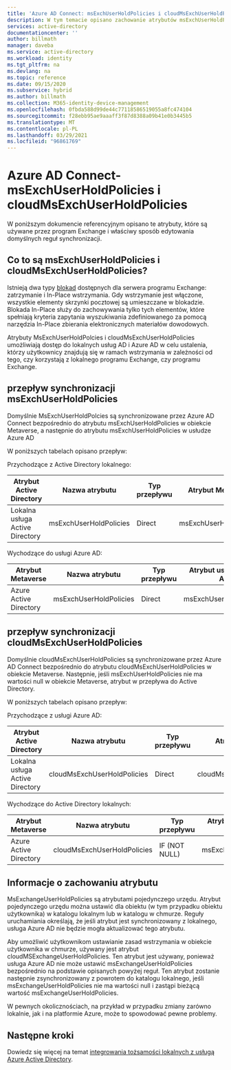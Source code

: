 ```yaml
---
title: 'Azure AD Connect: msExchUserHoldPolicies i cloudMsExchUserHoldPolicies | Microsoft Docs'
description: W tym temacie opisano zachowanie atrybutów msExchUserHoldPolicies i cloudMsExchUserHoldPolicies
services: active-directory
documentationcenter: ''
author: billmath
manager: daveba
ms.service: active-directory
ms.workload: identity
ms.tgt_pltfrm: na
ms.devlang: na
ms.topic: reference
ms.date: 09/15/2020
ms.subservice: hybrid
ms.author: billmath
ms.collection: M365-identity-device-management
ms.openlocfilehash: 0fbda588d99de44c77118586519055a8fc474104
ms.sourcegitcommit: f28ebb95ae9aaaff3f87d8388a09b41e0b3445b5
ms.translationtype: MT
ms.contentlocale: pl-PL
ms.lasthandoff: 03/29/2021
ms.locfileid: "96861769"
---
```

# <a name="azure-ad-connect---msexchuserholdpolicies-and-cloudmsexchuserholdpolicies"></a>Azure AD Connect-msExchUserHoldPolicies i cloudMsExchUserHoldPolicies
W poniższym dokumencie referencyjnym opisano te atrybuty, które są używane przez program Exchange i właściwy sposób edytowania domyślnych reguł synchronizacji.

## <a name="what-are-msexchuserholdpolicies-and-cloudmsexchuserholdpolicies"></a>Co to są msExchUserHoldPolicies i cloudMsExchUserHoldPolicies?
Istnieją dwa typy [blokad](/Exchange/policy-and-compliance/holds/holds) dostępnych dla serwera programu Exchange: zatrzymanie i In-Place wstrzymania. Gdy wstrzymanie jest włączone, wszystkie elementy skrzynki pocztowej są umieszczane w blokadzie.  Blokada In-Place służy do zachowywania tylko tych elementów, które spełniają kryteria zapytania wyszukiwania zdefiniowanego za pomocą narzędzia In-Place zbierania elektronicznych materiałów dowodowych.

Atrybuty MsExchUserHoldPolcies i cloudMsExchUserHoldPolicies umożliwiają dostęp do lokalnych usług AD i Azure AD w celu ustalenia, którzy użytkownicy znajdują się w ramach wstrzymania w zależności od tego, czy korzystają z lokalnego programu Exchange, czy programu Exchange.

## <a name="msexchuserholdpolicies-synchronization-flow"></a>przepływ synchronizacji msExchUserHoldPolicies
Domyślnie MsExchUserHoldPolcies są synchronizowane przez Azure AD Connect bezpośrednio do atrybutu msExchUserHoldPolicies w obiekcie Metaverse, a następnie do atrybutu msExchUserHoldPolicies w usłudze Azure AD

W poniższych tabelach opisano przepływ:

Przychodzące z Active Directory lokalnego:

|Atrybut Active Directory|Nazwa atrybutu|Typ przepływu|Atrybut Metaverse|Reguła synchronizacji|
|-----|-----|-----|-----|-----|
|Lokalna usługa Active Directory|msExchUserHoldPolicies|Direct|msExchUserHoldPolicies|W programie z usługi AD-User Exchange|

Wychodzące do usługi Azure AD:

|Atrybut Metaverse|Nazwa atrybutu|Typ przepływu|Atrybut usługi Azure AD|Reguła synchronizacji|
|-----|-----|-----|-----|-----|
|Azure Active Directory|msExchUserHoldPolicies|Direct|msExchUserHoldPolicies|Do usługi AAD — UserExchangeOnline|

## <a name="cloudmsexchuserholdpolicies-synchronization-flow"></a>przepływ synchronizacji cloudMsExchUserHoldPolicies
Domyślnie cloudMsExchUserHoldPolicies są synchronizowane przez Azure AD Connect bezpośrednio do atrybutu cloudMsExchUserHoldPolicies w obiekcie Metaverse. Następnie, jeśli msExchUserHoldPolicies nie ma wartości null w obiekcie Metaverse, atrybut w przepływa do Active Directory.

W poniższych tabelach opisano przepływ:

Przychodzące z usługi Azure AD:

|Atrybut Active Directory|Nazwa atrybutu|Typ przepływu|Atrybut Metaverse|Reguła synchronizacji|
|-----|-----|-----|-----|-----|
|Lokalna usługa Active Directory|cloudMsExchUserHoldPolicies|Direct|cloudMsExchUserHoldPolicies|W programie z usługi AAD — użytkownik Exchange|

Wychodzące do Active Directory lokalnych:

|Atrybut Metaverse|Nazwa atrybutu|Typ przepływu|Atrybut usługi Azure AD|Reguła synchronizacji|
|-----|-----|-----|-----|-----|
|Azure Active Directory|cloudMsExchUserHoldPolicies|IF (NOT NULL)|msExchUserHoldPolicies|Do usługi AD — UserExchangeOnline|

## <a name="information-on-the-attribute-behavior"></a>Informacje o zachowaniu atrybutu
MsExchangeUserHoldPolicies są atrybutami pojedynczego urzędu.  Atrybut pojedynczego urzędu można ustawić dla obiektu (w tym przypadku obiektu użytkownika) w katalogu lokalnym lub w katalogu w chmurze.  Reguły uruchamiania określają, że jeśli atrybut jest synchronizowany z lokalnego, usługa Azure AD nie będzie mogła aktualizować tego atrybutu.

Aby umożliwić użytkownikom ustawianie zasad wstrzymania w obiekcie użytkownika w chmurze, używany jest atrybut cloudMSExchangeUserHoldPolicies. Ten atrybut jest używany, ponieważ usługa Azure AD nie może ustawić msExchangeUserHoldPolicies bezpośrednio na podstawie opisanych powyżej reguł.  Ten atrybut zostanie następnie zsynchronizowany z powrotem do katalogu lokalnego, jeśli msExchangeUserHoldPolicies nie ma wartości null i zastąpi bieżącą wartość msExchangeUserHoldPolicies.

W pewnych okolicznościach, na przykład w przypadku zmiany zarówno lokalnie, jak i na platformie Azure, może to spowodować pewne problemy.  

## <a name="next-steps"></a>Następne kroki
Dowiedz się więcej na temat [integrowania tożsamości lokalnych z usługą Azure Active Directory](whatis-hybrid-identity.md).
